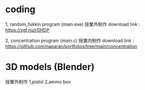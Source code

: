 # coding
1, 
random_fukkin program (main.exe)
授業外制作
download link : https://xgf.nu/rGHDP

2,
concentration program (main.c)
授業内制作
download link : https://github.com/naparan/portfolios/tree/main/concentration

# 3D models (Blender)
授業外制作
1,pistol
2,ammo box


